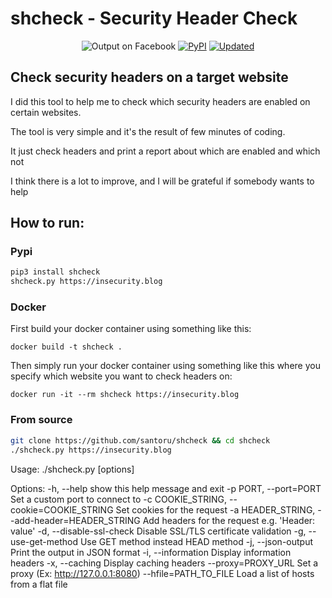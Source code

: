 # shcheck - Security Header Check

<p align="center">
    <img src="screenshot.png" alt="Output on Facebook" />
    <a href="https://pypi.org/project/shcheck/"><img alt="PyPI" src="https://img.shields.io/pypi/v/shcheck"></a>
    <a href="#"><img alt="Updated" src="https://img.shields.io/github/last-commit/santoru/shcheck?label=updated"></a>
</p>

## Check security headers on a target website

I did this tool to help me to check which security headers are enabled on certain websites.

The tool is very simple and it's the result of few minutes of coding.

It just check headers and print a report about which are enabled and which not

I think there is a lot to improve, and I will be grateful if somebody wants to help

## How to run: ##

### Pypi
```bash
pip3 install shcheck
shcheck.py https://insecurity.blog
```

### Docker
First build your docker container using something like this: 

`docker build -t shcheck .`

Then simply run your docker container using something like this where you specify which website you want to check headers on: 

`docker run -it --rm shcheck https://insecurity.blog`

### From source
```bash
git clone https://github.com/santoru/shcheck && cd shcheck
./shcheck.py https://insecurity.blog
```

Usage: ./shcheck.py [options] <target>

Options:
  -h, --help            show this help message and exit
  -p PORT, --port=PORT  Set a custom port to connect to
  -c COOKIE_STRING, --cookie=COOKIE_STRING
                        Set cookies for the request
  -a HEADER_STRING, --add-header=HEADER_STRING
                        Add headers for the request e.g. 'Header: value'
  -d, --disable-ssl-check
                        Disable SSL/TLS certificate validation
  -g, --use-get-method  Use GET method instead HEAD method
  -j, --json-output     Print the output in JSON format
  -i, --information     Display information headers
  -x, --caching         Display caching headers
  --proxy=PROXY_URL     Set a proxy (Ex: http://127.0.0.1:8080)
  --hfile=PATH_TO_FILE  Load a list of hosts from a flat file
```
